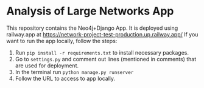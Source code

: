 # Analysis of Large Networks App

This repository contains the Neo4j+Django App. It is deployed using railway.app at https://network-project-test-production.up.railway.app/
If you want to run the app locally, follow the steps:

1. Run `pip install -r requirements.txt` to install necessary packages.
2. Go to `settings.py` and comment out lines (mentioned in comments) that are used for deployment.
3. In the terminal run `python manage.py runserver`
4. Follow the URL to access to app locally.


